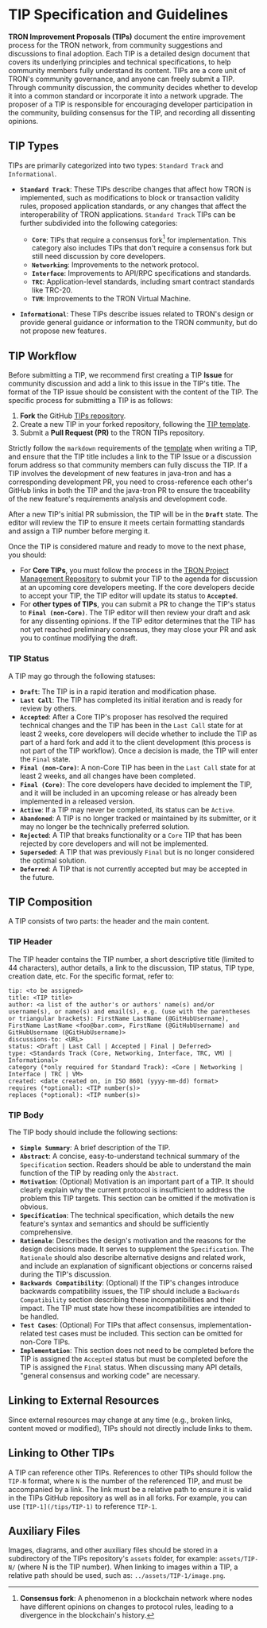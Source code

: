 # TIP Specification and Guidelines

**TRON Improvement Proposals (TIPs)** document the entire improvement process for the TRON network, from community suggestions and discussions to final adoption. Each TIP is a detailed design document that covers its underlying principles and technical specifications, to help community members fully understand its content. TIPs are a core unit of TRON's community governance, and anyone can freely submit a TIP. Through community discussion, the community decides whether to develop it into a common standard or incorporate it into a network upgrade. The proposer of a TIP is responsible for encouraging developer participation in the community, building consensus for the TIP, and recording all dissenting opinions.


## TIP Types

TIPs are primarily categorized into two types: `Standard Track` and `Informational`.

* **`Standard Track`**: These TIPs describe changes that affect how TRON is implemented, such as modifications to block or transaction validity rules, proposed application standards, or any changes that affect the interoperability of TRON applications. `Standard Track` TIPs can be further subdivided into the following categories:

    * **`Core`**: TIPs that require a consensus fork[^1] for implementation. This category also includes TIPs that don't require a consensus fork but still need discussion by core developers.
    * **`Networking`**: Improvements to the network protocol.
    * **`Interface`**: Improvements to API/RPC specifications and standards.
    * **`TRC`**: Application-level standards, including smart contract standards like TRC-20.
    * **`TVM`**: Improvements to the TRON Virtual Machine.
    
* **`Informational`**: These TIPs describe issues related to TRON's design or provide general guidance or information to the TRON community, but do not propose new features.


## TIP Workflow

Before submitting a TIP, we recommend first creating a TIP **Issue** for community discussion and add a link to this issue in the TIP's title. The format of the TIP issue should be consistent with the content of the TIP. The specific process for submitting a TIP is as follows:

1.  **Fork** the GitHub [TIPs repository](https://github.com/tronprotocol/TIPs).
2.  Create a new TIP in your forked repository, following the [TIP template](https://github.com/tronprotocol/TIPs/blob/master/template.md).
3.  Submit a **Pull Request (PR)** to the TRON TIPs repository.

Strictly follow the `markdown` requirements of the [template](https://github.com/tronprotocol/TIPs/blob/master/template.md) when writing a TIP, and ensure that the TIP title includes a link to the TIP Issue or a discussion forum address so that community members can fully discuss the TIP. If a TIP involves the development of new features in java-tron and has a corresponding development PR, you need to cross-reference each other's GitHub links in both the TIP and the java-tron PR to ensure the traceability of the new feature's requirements analysis and development code.

After a new TIP's initial PR submission, the TIP will be in the **`Draft`** state. The editor will review the TIP to ensure it meets certain formatting standards and assign a TIP number before merging it.

Once the TIP is considered mature and ready to move to the next phase, you should:

* For **Core TIPs**, you must follow the process in the [TRON Project Management Repository](https://github.com/tronprotocol/pm?tab=readme-ov-file#tron-core-devs-meetings-and-sr-meetings-overview) to submit your TIP to the agenda for discussion at an upcoming core developers meeting. If the core developers decide to accept your TIP, the TIP editor will update its status to **`Accepted`**.
* For **other types of TIPs**, you can submit a PR to change the TIP's status to **`Final (non-Core)`**. The TIP editor will then review your draft and ask for any dissenting opinions. If the TIP editor determines that the TIP has not yet reached preliminary consensus, they may close your PR and ask you to continue modifying the draft.

### TIP Status

A TIP may go through the following statuses:

* **`Draft`**: The TIP is in a rapid iteration and modification phase.
* **`Last Call`**: The TIP has completed its initial iteration and is ready for review by others.
* **`Accepted`**: After a Core TIP's proposer has resolved the required technical changes and the TIP has been in the `Last Call` state for at least 2 weeks, core developers will decide whether to include the TIP as part of a hard fork and add it to the client development (this process is not part of the TIP workflow). Once a decision is made, the TIP will enter the `Final` state.
* **`Final (non-Core)`**: A non-Core TIP has been in the `Last Call` state for at least 2 weeks, and all changes have been completed.
* **`Final (Core)`**: The core developers have decided to implement the TIP, and it will be included in an upcoming release or has already been implemented in a released version.
* **`Active`**: If a TIP may never be completed, its status can be `Active`.
* **`Abandoned`**: A TIP is no longer tracked or maintained by its submitter, or it may no longer be the technically preferred solution.
* **`Rejected`**: A TIP that breaks functionality or a `Core` TIP that has been rejected by core developers and will not be implemented.
* **`Superseded`**: A TIP that was previously `Final` but is no longer considered the optimal solution.
* **`Deferred`**: A TIP that is not currently accepted but may be accepted in the future.


## TIP Composition

A TIP consists of two parts: the header and the main content.

### TIP Header

The TIP header contains the TIP number, a short descriptive title (limited to 44 characters), author details, a link to the discussion, TIP status, TIP type, creation date, etc. For the specific format, refer to:

```
tip: <to be assigned>
title: <TIP title>
author: <a list of the author's or authors' name(s) and/or username(s), or name(s) and email(s), e.g. (use with the parentheses or triangular brackets): FirstName LastName (@GitHubUsername), FirstName LastName <foo@bar.com>, FirstName (@GitHubUsername) and GitHubUsername (@GitHubUsername)>
discussions-to: <URL>
status: <Draft | Last Call | Accepted | Final | Deferred>
type: <Standards Track (Core, Networking, Interface, TRC, VM) | Informational>
category (*only required for Standard Track): <Core | Networking | Interface | TRC | VM>
created: <date created on, in ISO 8601 (yyyy-mm-dd) format>
requires (*optional): <TIP number(s)>
replaces (*optional): <TIP number(s)>
```

### TIP Body

The TIP body should include the following sections:

* **`Simple Summary`**: A brief description of the TIP.
* **`Abstract`**: A concise, easy-to-understand technical summary of the `Specification` section. Readers should be able to understand the main function of the TIP by reading only the `Abstract`.
* **`Motivation`**: (Optional) Motivation is an important part of a TIP. It should clearly explain why the current protocol is insufficient to address the problem this TIP targets. This section can be omitted if the motivation is obvious.
* **`Specification`**: The technical specification, which details the new feature's syntax and semantics and should be sufficiently comprehensive.
* **`Rationale`**: Describes the design's motivation and the reasons for the design decisions made. It serves to supplement the `Specification`. The `Rationale` should also describe alternative designs and related work, and include an explanation of significant objections or concerns raised during the TIP's discussion.
* **`Backwards Compatibility`**: (Optional) If the TIP's changes introduce backwards compatibility issues, the TIP should include a `Backwards Compatibility` section describing these incompatibilities and their impact. The TIP must state how these incompatibilities are intended to be handled.
* **`Test Cases`**: (Optional) For TIPs that affect consensus, implementation-related test cases must be included. This section can be omitted for non-Core TIPs.
* **`Implementation`**: This section does not need to be completed before the TIP is assigned the `Accepted` status but must be completed before the TIP is assigned the `Final` status. When discussing many API details, "general consensus and working code" are necessary.


## Linking to External Resources

Since external resources may change at any time (e.g., broken links, content moved or modified), TIPs should not directly include links to them.


## Linking to Other TIPs

A TIP can reference other TIPs. References to other TIPs should follow the `TIP-N` format, where `N` is the number of the referenced TIP, and must be accompanied by a link. The link must be a relative path to ensure it is valid in the TIPs GitHub repository as well as in all forks. For example, you can use `[TIP-1](/tips/TIP-1)` to reference `TIP-1`.


## Auxiliary Files

Images, diagrams, and other auxiliary files should be stored in a subdirectory of the TIPs repository's `assets` folder, for example: `assets/TIP-N/` (where N is the TIP number). When linking to images within a TIP, a relative path should be used, such as: `../assets/TIP-1/image.png`.


[^1]: **Consensus fork**: A phenomenon in a blockchain network where nodes have different opinions on changes to protocol rules, leading to a divergence in the blockchain's history.